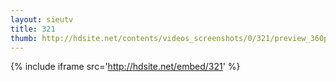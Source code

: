 ```yaml
---
layout: sieutv
title: 321
thumb: http://hdsite.net/contents/videos_screenshots/0/321/preview_360p.mp4.jpg
---
```

{% include iframe src='http://hdsite.net/embed/321' %}
 
